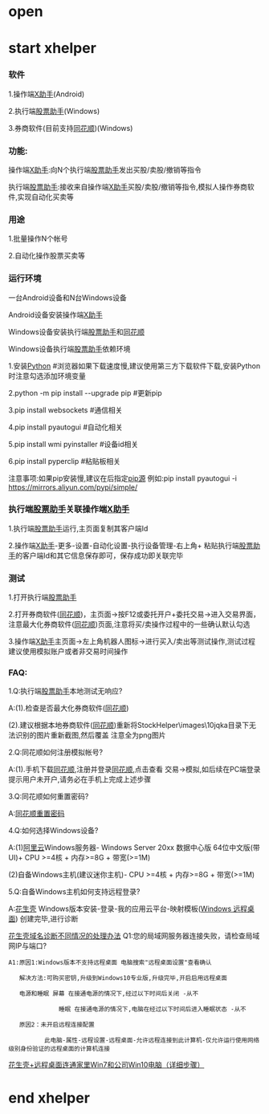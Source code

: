 # open

# start xhelper
### 软件
1.操作端[X助手](https://www.pgyer.com/xhelper)(Android)

2.执行端[股票助手](https://github.com/handsomezhou/open/blob/master/data/StockHelper.rar?raw=true)(Windows)

3.券商软件(目前支持[同花顺](http://www.10jqka.com.cn/))(Windows)


### 功能:
操作端[X助手](https://www.pgyer.com/xhelper):向N个执行端[股票助手](https://github.com/handsomezhou/open/blob/master/data/StockHelper.rar?raw=true)发出买股/卖股/撤销等指令

执行端[股票助手](https://github.com/handsomezhou/open/blob/master/data/StockHelper.rar?raw=true):接收来自操作端[X助手](https://www.pgyer.com/xhelper)买股/卖股/撤销等指令,模拟人操作券商软件,实现自动化买卖等

### 用途
1.批量操作N个帐号

2.自动化操作股票买卖等

### 运行环境
一台Android设备和N台Windows设备

Android设备安装操作端[X助手](https://www.pgyer.com/xhelper)

Windows设备安装执行端[股票助手](https://github.com/handsomezhou/open/blob/master/data/StockHelper.rar?raw=true)和[同花顺](http://www.10jqka.com.cn/)

Windows设备执行端[股票助手](https://github.com/handsomezhou/open/blob/master/data/StockHelper.rar?raw=true)依赖环境

1.安装[Python](https://www.python.org/downloads/) #浏览器如果下载速度慢,建议使用第三方下载软件下载,安装Python时注意勾选添加环境变量

2.python -m pip install --upgrade pip  #更新pip

3.pip install websockets        #通信相关

4.pip install pyautogui         #自动化相关

5.pip install wmi pyinstaller   #设备id相关

6.pip install pyperclip         #粘贴板相关

注意事项:如果pip安装慢,建议在后指定[pip源](https://developer.aliyun.com/article/652884)
例如:pip install pyautogui -i https://mirrors.aliyun.com/pypi/simple/

### 执行端[股票助手](https://github.com/handsomezhou/open/blob/master/data/StockHelper.rar?raw=true)关联操作端[X助手](https://www.pgyer.com/xhelper)

1.执行端[股票助手](https://github.com/handsomezhou/open/blob/master/data/StockHelper.rar?raw=true)运行,主页面复制其客户端Id

2.操作端[X助手](https://www.pgyer.com/xhelper)-更多-设置-自动化设置-执行设备管理-右上角+ 粘贴执行端[股票助手](https://github.com/handsomezhou/open/blob/master/data/StockHelper.rar?raw=true)的客户端Id和其它信息保存即可，保存成功即关联完毕


### 测试
1.打开执行端[股票助手](https://github.com/handsomezhou/open/blob/master/data/StockHelper.rar?raw=true)

2.打开券商软件([同花顺](http://www.10jqka.com.cn/))，主页面->按F12或委托开户+委托交易->进入交易界面，注意最大化券商软件([同花顺](http://www.10jqka.com.cn/))页面,注意将买/卖操作过程中的一些确认默认勾选

3.操作端[X助手](https://www.pgyer.com/xhelper)主页面->左上角机器人图标->进行买入/卖出等测试操作,测试过程建议使用模拟账户或者非交易时间操作


### FAQ:
1.Q:执行端[股票助手](https://github.com/handsomezhou/open/blob/master/data/StockHelper.rar?raw=true)本地测试无响应?

  A:(1).检查是否最大化券商软件([同花顺](http://www.10jqka.com.cn/))

   (2).建议根据本地券商软件([同花顺](http://www.10jqka.com.cn/))重新将StockHelper\images\10jqka目录下无法识别的图片重新截图,然后覆盖  注意全为png图片


2.Q:同花顺如何注册模拟帐号?

  A:(1).手机下载[同花顺](http://www.10jqka.com.cn/),注册并登录[同花顺](http://www.10jqka.com.cn/),点击查看 交易->模拟,如后续在PC端登录提示用户未开户,请务必在手机上完成上述步骤


3.Q:同花顺如何重置密码?

  A:[同花顺重置密码](http://upass.10jqka.com.cn/lostpass)


4.Q:如何选择Windows设备?

  A:(1)[阿里云](http://www.aliyun.com/)Windows服务器- Windows Server  20xx 数据中心版 64位中文版(带UI)+ CPU >=4核 + 内存>=8G + 带宽(>=1M)

   (2)自备Windows主机(建议迷你主机)- CPU >=4核 + 内存>=8G + 带宽(>=1M)

5.Q:自备Windows主机如何支持远程登录?

  A:[花生壳](https://www.oray.com/) Windows版本安装-登录-我的应用云平台-映射模板([Windows 远程桌面](http://service.oray.com/category/153_1.html)) 创建完毕,进行诊断

   [花生壳域名诊断不同情况的处理办法](http://service.oray.com/question/5901.html)
    Q1:您的局域网服务器连接失败，请检查局域网IP与端口?

    A1:原因1:Windows版本不支持远程桌面 电脑搜索"远程桌面设置"查看确认

       解决方法:可购买密钥,升级到Windows10专业版,升级完毕,开启启用远程桌面

       电源和睡眠 屏幕 在接通电源的情况下,经过以下时间后关闭 -从不

                  睡眠 在接通电源的情况下,电脑在经过以下时间后进入睡眠状态 -从不

       原因2：未开启远程连接配置

              此电脑-属性-远程设置-远程桌面-允许远程连接到此计算机-仅允许运行使用网络级别身份验证的远程桌面的计算机连接
[花生壳+远程桌面连通家里Win7和公司Win10电脑（详细步骤）](http://service.oray.com/question/5569.html)

# end xhelper